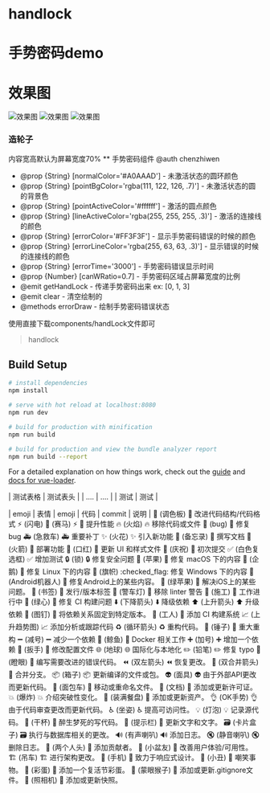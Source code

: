 # handlock

# 手势密码demo

# 效果图

![效果图](https://github.com/SCNUchenzhiwen/vue-handLock/blob/master/draw.jpg)
![效果图](https://github.com/SCNUchenzhiwen/vue-handLock/blob/master/error.jpg)
![效果图](https://github.com/SCNUchenzhiwen/vue-handLock/blob/master/empty.jpg)

### 造轮子

内容宽高默认为屏幕宽度70%
** 手势密码组件 @auth chenzhiwen
* @prop {String} [normalColor='#A0AAAD'] - 未激活状态的圆环颜色
* @prop {String} [pointBgColor='rgba(111, 122, 126, .7)'] - 未激活状态的圆的背景色
* @prop {String} [pointActiveColor='#ffffff'] - 激活的圆点颜色
* @prop {String} [lineActiveColor='rgba(255, 255, 255, .3)'] - 激活的连接线的颜色
* @prop {String} [errorColor='#FF3F3F'] - 显示手势密码错误的时候的颜色
* @prop {String} [errorLineColor='rgba(255, 63, 63, .3)'] - 显示错误的时候的连接线的颜色
* @prop {String} [errorTime='3000'] - 手势密码错误显示时间
* @prop {Number} [canWRatio=0.7] - 手势密码区域占屏幕宽度的比例
* @emit getHandLock - 传递手势密码出来 ex: [0, 1, 3]
* @emit clear - 清空绘制的
* @methods errorDraw - 绘制手势密码错误状态

使用直接下载components/handLock文件即可


> handlock

## Build Setup

``` bash
# install dependencies
npm install

# serve with hot reload at localhost:8080
npm run dev

# build for production with minification
npm run build

# build for production and view the bundle analyzer report
npm run build --report
```

For a detailed explanation on how things work, check out the [guide](http://vuejs-templates.github.io/webpack/) and [docs for vue-loader](http://vuejs.github.io/vue-loader).


| 测试表格 | 测试表头 |
| .... | .... |
| 测试 | 测试 |

| emoji | 表情  |	emoji | 代码  |	commit | 说明 |
:art: (调色板)	:art:	改进代码结构/代码格式
:zap: (闪电)
:racehorse: (赛马)	:zap:
:racehorse:	提升性能
:fire: (火焰)	:fire:	移除代码或文件
:bug: (bug)	:bug:	修复 bug
:ambulance: (急救车)	:ambulance:	重要补丁
:sparkles: (火花)	:sparkles:	引入新功能
:memo: (备忘录)	:memo:	撰写文档
:rocket: (火箭)	:rocket:	部署功能
:lipstick: (口红)	:lipstick:	更新 UI 和样式文件
:tada: (庆祝)	:tada:	初次提交
:white_check_mark: (白色复选框)	:white_check_mark:	增加测试
:lock: (锁)	:lock:	修复安全问题
:apple: (苹果)	:apple:	修复 macOS 下的内容
:penguin: (企鹅)	:penguin:	修复 Linux 下的内容
:checkered_flag: (旗帜)	:checked_flag:	修复 Windows 下的内容
:robot: (Android机器人)	:robot:	修复Android上的某些内容。
:green_apple: (绿苹果)	:green_apple:	解决iOS上的某些问题。
:bookmark: (书签)	:bookmark:	发行/版本标签
:rotating_light: (警车灯)	:rotating_light:	移除 linter 警告
:construction: (施工)	:construction:	工作进行中
:green_heart: (绿心)	:green_heart:	修复 CI 构建问题
:arrow_down: (下降箭头)	:arrow_down:	降级依赖
:arrow_up: (上升箭头)	:arrow_up:	升级依赖
:pushpin: (图钉)	:pushpin:	将依赖关系固定到特定版本。
:construction_worker: (工人)	:construction_worker:	添加 CI 构建系统
:chart_with_upwards_trend: (上升趋势图)	:chart_with_upwards_trend:	添加分析或跟踪代码
:recycle: (循环箭头)	:recycle:	重构代码。
:hammer: (锤子)	:hammer:	重大重构
:heavy_minus_sign: (减号)	:heavy_minus_sign:	减少一个依赖
:whale: (鲸鱼)	:whale:	Docker 相关工作
:heavy_plus_sign: (加号)	:heavy_plus_sign:	增加一个依赖
:wrench: (扳手)	:wrench:	修改配置文件
:globe_with_meridians: (地球)	:globe_with_meridians:	国际化与本地化
:pencil2: (铅笔)	:pencil2:	修复 typo
:hankey: (瞪眼)	:hankey:	编写需要改进的错误代码。
:rewind: (双左箭头)	:rewind:	恢复更改。
:twisted_rightwards_arrows: (双合并箭头)	:twisted_rightwards_arrows:	合并分支。
:package: (箱子)	:package:	更新编译的文件或包。
:alien: (面具)	:alien:	由于外部API更改而更新代码。
:truck: (面包车)	:truck:	移动或重命名文件。
:page_facing_up: (文档)	:page_facing_up:	添加或更新许可证。
:boom: (爆炸)	:boom:	介绍突破性变化。
:bento: (装满餐盘)	:bento:	添加或更新资产。
:ok_hand: (OK手势)	:ok_hand:	由于代码审查更改而更新代码。
:wheelchair: (坐姿)	:wheelchair:	提高可访问性。
:bulb: (灯泡)	:bulb:	记录源代码。
:beers: (干杯)	:beers:	醉生梦死的写代码。
:speech_balloon: (提示栏)	:speech_balloon:	更新文字和文字。
:card_file_box: (卡片盒子)	:card_file_box:	执行与数据库相关的更改。
:loud_sound: (有声喇叭)	:loud_sound:	添加日志。
:mute: (静音喇叭)	:mute:	删除日志。
:busts_in_silhouette: (两个人头)	:busts_in_silhouette:	添加贡献者。
:children_crossing: (小盆友)	:children_crossing:	改善用户体验/可用性。
:building_construction: (吊车)	:building_construction:	进行架构更改。
:iphone: (手机)	:iphone:	致力于响应式设计。
:clown_face: (小丑)	:clown_face:	嘲笑事物。
:egg: (彩蛋)	:egg:	添加一个复活节彩蛋。
:see_no_evil: (蒙眼猴子)	:see_no_evil:	添加或更新.gitignore文件。
:camera_flash: (照相机)	:camera_flash:	添加或更新快照。
